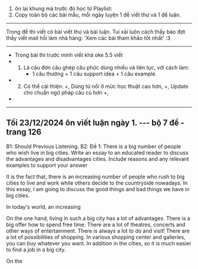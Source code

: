 
1. ôn lại khung mà trước đó học từ Playlist: 
3. Copy toàn bộ các bài mẫu, mỗi ngày luyện 1 đề viết thư và 1 đề luận. 

---
Trong đề thi viết có bài viết thư và bài luận. Tui xài luôn cách thầy bảo đợt thầy viết mail hồi làm nhà hàng: 'Xem các bài tham khảo tốt nhất' :3


---
- Trong bài thi trước mình viết khá oke 5.5 viết 
- 1. Là câu đơn câu ghép câu phức dùng nhiều và liên tục, với cách làm: 
		- 1 câu thường + 1 câu support idea + 1 câu example. 
- 2. Có thể cải thiện: +, Dùng từ nối ở mức học thuật cao hơn, +, Update cho chuẩn ngữ pháp câu cú hơn +, 
- 
---
Tối 23/12/2024 ôn viết luận ngày 1. --- bộ 7 đề - trang 126
---

B1: Should Previous Listening. 
B2: 
Đề 1: There is a big number of people who wish live in big cities. 
Write an essay to an educated reader to discuss the advantages and disadvantages cities. Include reasons and any relevant examples to support your answer

It is the fact that, there is an increasing number of people who rush to big cities to live and work while others decide to the countryside nowadays. In this essay, I am going to discuss the good things and bad things we have in big cities. 

In today's world, an increasing

On the one hand, living in such a big city has a lot of advantages. There is a big offer how to spend free time. There are a lot of theatres, concerts and other ways of entertainment. There is always a lot to do and visit! There are a lot of possibilities of shopping. In various shopping center and galleries, you can buy whatever you want. In addition in the cities, so it is much easier to find a job in a big city. 

On the